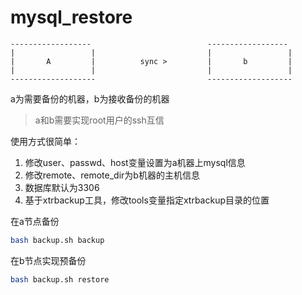 # mysql_restore

```text
------------------                          ------------------                        
|                 |                         |                 |
|       A         |          sync >         |       b         |           
|                 |                         |                 |
-------------------                         -------------------
```
a为需要备份的机器，b为接收备份的机器
> a和b需要实现root用户的ssh互信

使用方式很简单：
1. 修改user、passwd、host变量设置为a机器上mysql信息
2. 修改remote、remote_dir为b机器的主机信息
3. 数据库默认为3306
4. 基于xtrbackup工具，修改tools变量指定xtrbackup目录的位置

在a节点备份
```bash
bash backup.sh backup
```


在b节点实现预备份
```bash
bash backup.sh restore
```
